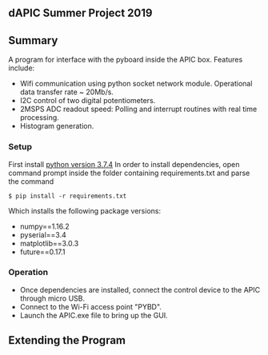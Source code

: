## dAPIC Summer Project 2019

## Summary

A program for interface with the pyboard inside the APIC box. Features include:

* Wifi communication using python socket network module. Operational data transfer rate ~ 20Mb/s.
* I2C control of two digital potentiometers.
* 2MSPS ADC readout speed: Polling and interrupt routines with real time processing.
* Histogram generation.

### Setup

First install [python version 3.7.4](https://www.python.org/downloads/release/python-374/)
In order to install dependencies, open command prompt inside the folder containing requirements.txt and parse the command
```shell
$ pip install -r requirements.txt
```
Which installs the following package versions:
* numpy==1.16.2
* pyserial==3.4
* matplotlib==3.0.3
* future==0.17.1

### Operation
* Once dependencies are installed, connect the control device to the APIC through micro USB.
* Connect to the Wi-Fi access point "PYBD".
* Launch the APIC.exe file to bring up the GUI.

## Extending the Program

